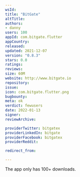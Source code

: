 ```yaml
---
wsId: 
title: "BitGate"
altTitle: 
authors:
- danny
users: 100
appId: com.bitgate.flutter
appCountry: 
released: 
updated: 2021-12-07
version: "0.8.3"
stars: 0.0
ratings: 
reviews: 
size: 60M
website: http://www.bitgate.io
repository: 
issue: 
icon: com.bitgate.flutter.png
bugbounty: 
meta: ok
verdict: fewusers
date: 2022-01-13
signer: 
reviewArchive:

providerTwitter: bitgatex
providerLinkedIn: bitgate
providerFacebook: bitgatex
providerReddit: 

redirect_from:

---
```


The app only has 100+ downloads. 
